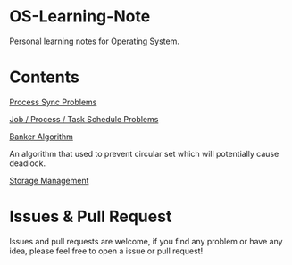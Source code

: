 # OS-Learning-Note
Personal learning notes for Operating System.

# Contents

[Process Sync Problems](./process_sync/readme.md)

[Job / Process / Task Schedule Problems](./schedule/readme.md)

[Banker Algorithm](./deadlock/banker.md)

An algorithm that used to prevent circular set which will potentially cause deadlock.

[Storage Management](./storage_management/readme.md)

# Issues & Pull Request

Issues and pull requests are welcome, if you find any problem or have any idea, please feel free to open a issue or pull request!
